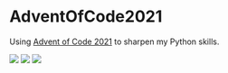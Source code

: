 # AdventOfCode2021
Using [Advent of Code 2021](https://adventofcode.com/2021) to sharpen my Python skills.

![](https://img.shields.io/badge/day%20📅-11-blue) 
![](https://img.shields.io/badge/stars%20⭐-12-yellow)
![](https://img.shields.io/badge/days%20completed-6-red)